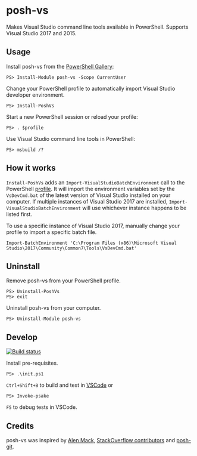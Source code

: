 # posh-vs

Makes Visual Studio command line tools available in PowerShell. Supports Visual Studio 2017 and 2015.

## Usage

Install posh-vs from the [PowerShell Gallery](https://www.powershellgallery.com/packages/posh-vs):
```
PS> Install-Module posh-vs -Scope CurrentUser
```

Change your PowerShell profile to automatically import Visual Studio developer environment.
```
PS> Install-PoshVs
```

Start a new PowerShell session or reload your profile:
```
PS> . $profile
```

Use Visual Studio command line tools in PowerShell:
``` 
PS> msbuild /?
```

## How it works

`Install-PoshVs` adds an `Import-VisualStudioBatchEnvironment` call to the PowerShell
[profile](https://msdn.microsoft.com/en-us/powershell/reference/5.1/microsoft.powershell.core/about/about_profiles).
It will import the environment variables set by the `VsDevCmd.bat` of the latest version of Visual Studio installed
on your computer. If multiple instances of Visual Studio 2017 are installed, `Import-VisualStudioBatchEnvironment`
will use whichever instance happens to be listed first.

To use a specific instance of Visual Studio 2017, manually change your profile to import a specific batch file.
```
Import-BatchEnvironment 'C:\Program Files (x86)\Microsoft Visual Studio\2017\Community\Common7\Tools\VsDevCmd.bat'
```

## Uninstall

Remove posh-vs from your PowerShell profile.
```
PS> Uninstall-PoshVs
PS> exit
```

Uninstall posh-vs from your computer.
```
PS> Uninstall-Module posh-vs
```

## Develop

[![Build status](https://ci.appveyor.com/api/projects/status/github/olegsych/posh-vs?branch=master)](https://ci.appveyor.com/project/olegsych/posh-vs/branch/master)

Install pre-requisites.
```
PS> .\init.ps1
```

`Ctrl+Shift+B` to build and test in [VSCode](https://code.visualstudio.com) or
```
PS> Invoke-psake
```

`F5` to debug tests in VSCode.

## Credits

posh-vs was inspired by [Alen Mack](http://allen-mack.blogspot.com/2008/03/replace-visual-studio-command-prompt.html), 
[StackOverflow contributors](http://stackoverflow.com/questions/2124753/how-i-can-use-powershell-with-the-visual-studio-command-prompt)
and [posh-git](https://github.com/dahlbyk/posh-git).
